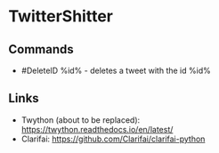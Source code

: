# TwitterShitter

## Commands
* #DeleteID %id% - deletes a tweet with the id %id%

## Links
* Twython (about to be replaced): https://twython.readthedocs.io/en/latest/
* Clarifai: https://github.com/Clarifai/clarifai-python
